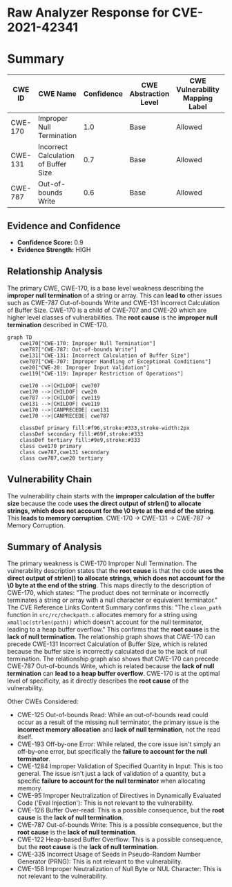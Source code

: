 # Raw Analyzer Response for CVE-2021-42341

# Summary
| CWE ID | CWE Name | Confidence | CWE Abstraction Level | CWE Vulnerability Mapping Label | CWE-Vulnerability Mapping Notes |
|---|---|---|---|---|---|
| CWE-170 | Improper Null Termination | 1.0 | Base | Allowed | Primary CWE |
| CWE-131 | Incorrect Calculation of Buffer Size | 0.7 | Base | Allowed | Secondary Candidate |
| CWE-787 | Out-of-bounds Write | 0.6 | Base | Allowed | Secondary Candidate |

## Evidence and Confidence

*   **Confidence Score:** 0.9
*   **Evidence Strength:** HIGH

## Relationship Analysis
The primary CWE, CWE-170, is a base level weakness describing the **improper null termination** of a string or array. This can **lead to** other issues such as CWE-787 Out-of-bounds Write and CWE-131 Incorrect Calculation of Buffer Size.
CWE-170 is a child of CWE-707 and CWE-20 which are higher level classes of vulnerabilities.
The **root cause** is the **improper null termination** described in CWE-170.

```mermaid
graph TD
    cwe170["CWE-170: Improper Null Termination"]
    cwe787["CWE-787: Out-of-bounds Write"]
    cwe131["CWE-131: Incorrect Calculation of Buffer Size"]
    cwe707["CWE-707: Improper Handling of Exceptional Conditions"]
    cwe20["CWE-20: Improper Input Validation"]
    cwe119["CWE-119: Improper Restriction of Operations"]

    cwe170 -->|CHILDOF| cwe707
    cwe170 -->|CHILDOF| cwe20
    cwe787 -->|CHILDOF| cwe119
    cwe131 -->|CHILDOF| cwe119
    cwe170 -->|CANPRECEDE| cwe131
    cwe170 -->|CANPRECEDE| cwe787

    classDef primary fill:#f96,stroke:#333,stroke-width:2px
    classDef secondary fill:#69f,stroke:#333
    classDef tertiary fill:#9e9,stroke:#333
    class cwe170 primary
    class cwe787,cwe131 secondary
    class cwe707,cwe20 tertiary
```

## Vulnerability Chain
The vulnerability chain starts with the **improper calculation of the buffer size** because the code **uses the direct output of strlen() to allocate strings, which does not account for the \0 byte at the end of the string**. This **leads to memory corruption**.
CWE-170 -> CWE-131 -> CWE-787 -> Memory Corruption.

## Summary of Analysis
The primary weakness is CWE-170 Improper Null Termination.
The vulnerability description states that the **root cause** is that the code **uses the direct output of strlen() to allocate strings, which does not account for the \0 byte at the end of the string**. This maps directly to the description of CWE-170, which states: "The product does not terminate or incorrectly terminates a string or array with a null character or equivalent terminator."
The CVE Reference Links Content Summary confirms this: "The `clean_path` function in `src/rc/checkpath.c` allocates memory for a string using `xmalloc(strlen(path))` which doesn't account for the null terminator, leading to a heap buffer overflow." This confirms that the **root cause** is the **lack of null termination**.
The relationship graph shows that CWE-170 can precede CWE-131 Incorrect Calculation of Buffer Size, which is related because the buffer size is incorrectly calculated due to the lack of null termination.
The relationship graph also shows that CWE-170 can precede CWE-787 Out-of-bounds Write, which is related because the **lack of null termination** can **lead to a heap buffer overflow**.
CWE-170 is at the optimal level of specificity, as it directly describes the **root cause** of the vulnerability.

Other CWEs Considered:

*   CWE-125 Out-of-bounds Read: While an out-of-bounds read could occur as a result of the missing null terminator, the primary issue is the **incorrect memory allocation** and **lack of null termination**, not the read itself.
*   CWE-193 Off-by-one Error: While related, the core issue isn't simply an off-by-one error, but specifically the **failure to account for the null terminator**.
*   CWE-1284 Improper Validation of Specified Quantity in Input: This is too general. The issue isn't just a lack of validation of a quantity, but a specific **failure to account for the null terminator** when allocating memory.
*   CWE-95 Improper Neutralization of Directives in Dynamically Evaluated Code ('Eval Injection'): This is not relevant to the vulnerability.
*   CWE-126 Buffer Over-read: This is a possible consequence, but the **root cause** is the **lack of null termination**.
*   CWE-787 Out-of-bounds Write: This is a possible consequence, but the **root cause** is the **lack of null termination**.
*   CWE-122 Heap-based Buffer Overflow: This is a possible consequence, but the **root cause** is the **lack of null termination**.
*   CWE-335 Incorrect Usage of Seeds in Pseudo-Random Number Generator (PRNG): This is not relevant to the vulnerability.
*   CWE-158 Improper Neutralization of Null Byte or NUL Character: This is not relevant to the vulnerability.